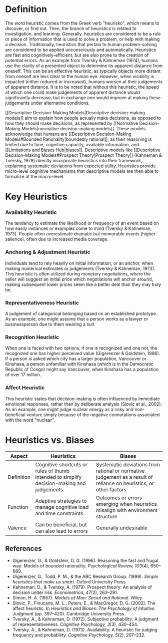 # Definition
The word heuristic comes from the Greek verb "heurísko", which means to discover, or find out. Then, the branch of heuristics is related to investigation, and learning. Generally, heuristics are considered to be a rule or piece of information that is used to solve a problem, or help with making a decision. Traditionally, heuristics that pertain to human problem-solving are considered to be applied unconsciously and automatically. Heuristics are fast and cognitively-efficient, but are also prone to the creation of potential errors. As an example from Tversky & Kahneman (1974), humans use the clarity of a presented object to determine its apparent distance from oneself. This can be an effective heuristic, as typically objects more distant from oneself are less clear to the human eye. However, when visibility is impacted (either reduced or increased), humans worsen at their judgements of apparent distance. It is to be noted that without this heuristic, the speed at which one could make judgements of apparent distance would significantly decrease, but in exchange one would improve at making these judgements under alternative conditions. 

[[Descriptive Decision-Making Models|Descriptive decision-making models]] aim to explain how people actually make decisions, as opposed to how they should make decisions, as represented by [[Normative Decision-Making Models|normative decision-making models]]. These models acknowledge that humans are [[Descriptive Decision-Making Models#Bounded Rationality|boundedly rational]], as their reasoning is limited due to time, cognitive capacity, available information, and [[Limitations and Biases Hub|biases]]. Descriptive models like [[Descriptive Decision-Making Models#Prospect Theory|Prospect Theory]] (Kahneman & Tversky, 1979) directly incorporate heuristics into their framework, explaining systematic deviations from expected utility. Heuristics provide micro-level cognitive mechanisms that descriptive models are then able to formalize at the macro-level. 
# Key Heuristics
### Availability Heuristic
The tendency to estimate the likelihood or frequency of an event based on how easily instances or examples come to mind (Tversky & Kahneman, 1973). People often overestimate dramatic but memorable events (higher salience), often due to increased media coverage.
### Anchoring & Adjustment Heuristic
Individuals tend to rely heavily on initial information, or an anchor, when making numerical estimates or judgements (Tversky & Kahneman, 1973). This heuristic is often utilized during monetary negotiations, where the seller will suggest an initial price which negotiations will anchor around, making subsequent lower prices seem like a better deal than they may truly be.
### Representativeness Heuristic
A judgement of categorical belonging based on an established prototype. As an example, one might assume that a person works as a lawyer or businessperson due to them wearing a suit. 
### Recognition Heuristic
When one is faced with two options, if one is recognized and one not, the recognized one has higher perceived value (Gigerenzer & Goldstein, 1996). If a person is asked which city has a larger population, Vancouver or Kinshasa, a person unfamiliar with Kinshasa (which is in the Democratic Republic of Congo) might say Vancouver, when Kinshasa has a population of over 17 million. 
### Affect Heuristic
This heuristic states that decision-making is often influenced by immediate emotional responses, rather than by deliberate analysis (Slovic et al., 2002). As an example, one might judge nuclear energy as a risky and non-beneficial venture simply because of the negative connotations associated with the word "nuclear". 
# Heuristics vs. Biases

| Aspect     | Heuristics                                                                                | Biases                                                                                                             |
| ---------- | ----------------------------------------------------------------------------------------- | ------------------------------------------------------------------------------------------------------------------ |
| Definition | Cognitive shortcuts or rules of thumb intended to simplify decision-making and judgements | Systematic deviations from rational or normative judgement as a result of reliance on heuristics, or other factors |
| Function   | Adaptive strategies to manage cognitive load and time constraints                         | Outcomes or errors emerging when heuristics misalign with environment structure                                    |
| Valence    | Can be beneficial, but can also lead to errors                                            | Generally undesirable                                                                                              |

## References
- Gigerenzer, G., & Goldstein, D. G. (1996). Reasoning the fast and frugal way: Models of bounded rationality. _Psychological Review, 103_(4), 650–669.
- Gigerenzer, G., Todd, P. M., & the ABC Research Group. (1999). _Simple heuristics that make us smart._ Oxford University Press.
- Kahneman, D., & Tversky, A. (1979). Prospect theory: An analysis of decision under risk. _Econometrica, 47_(2), 263–291.
- Simon, H. A. (1957). _Models of Man: Social and Rational_. Wiley.
- Slovic, P., Finucane, M. L., Peters, E., & MacGregor, D. G. (2002). The affect heuristic. In _Heuristics and Biases: The Psychology of Intuitive Judgment_ (pp. 397–420). Cambridge University Press.
- Tversky, A., & Kahneman, D. (1972). Subjective probability: A judgment of representativeness. _Cognitive Psychology, 3_(3), 430–454.
- Tversky, A., & Kahneman, D. (1973). Availability: A heuristic for judging frequency and probability. _Cognitive Psychology, 5_(2), 207–232.
